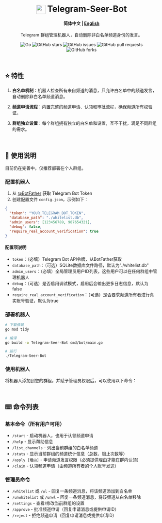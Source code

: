 <div align="center">

# <img src="https://telegram.org/img/favicon.ico" width="30" height="30" style="vertical-align: text-bottom;"> Telegram-Seer-Bot

#### **简体中文** | [English](https://github.com/younvapp/Telegram-Seer-Bot/blob/main/README_EN.md)

Telegram 群组管理机器人，自动删除非白名单频道身份的发言。

![Go](https://img.shields.io/badge/go-%2300ADD8.svg?style=for-the-badge&logo=go&logoColor=white)
![GitHub stars](https://img.shields.io/github/stars/younvapp/Telegram-Seer-Bot?style=for-the-badge)
![GitHub issues](https://img.shields.io/github/issues/younvapp/Telegram-Seer-Bot?style=for-the-badge)
![GitHub pull requests](https://img.shields.io/github/issues-pr/younvapp/Telegram-Seer-Bot?style=for-the-badge)
![GitHub forks](https://img.shields.io/github/forks/younvapp/Telegram-Seer-Bot?style=for-the-badge)

</div>

<br>


## ⭐ 特性


1. **白名单机制**：机器人检查所有来自频道的消息，只允许白名单中的频道发言，自动删除非白名单频道消息。

2. **频道申请流程**：内置完整的频道申请、认领和审批流程，确保频道所有权验证。
   
3. **群组独立设置**：每个群组拥有独立的白名单和设置，互不干扰，满足不同群组的需求。

<br>

## 📕 使用说明

目前仍在完善中，仅推荐部署在个人群组。

### 配置机器人

1. 从 [@BotFather](https://t.me/BotFather) 获取 Telegram Bot Token
2. 创建配置文件 `config.json`，示例如下：

```json
{
  "token": "YOUR_TELEGRAM_BOT_TOKEN",
  "database_path": "./whitelist.db",
  "admin_users": [123456789, 987654321],
  "debug": false,
  "require_real_account_verification": true
}
```

#### 配置项说明

- `token`：（必填）Telegram Bot API令牌，从BotFather获取
- `database_path`：（可选）SQLite数据库文件路径，默认为"./whitelist.db"
- `admin_users`：（必填）全局管理员用户ID列表，这些用户可以在任何群组中管理机器人
- `debug`：（可选）是否启用调试模式，启用后会输出更多日志信息，默认为false
- `require_real_account_verification`：（可选）是否要求频道所有者进行真实账号验证，默认为true


### 部署机器人

```bash
# 下载依赖
go mod tidy

# 编译
go build -o Telegram-Seer-Bot cmd/bot/main.go

# 运行
./Telegram-Seer-Bot
```

### 使用机器人

将机器人添加到您的群组，并赋予管理员权限后，可以使用以下命令：

<br>

## ⌨️ 命令列表

### 基本命令（所有用户可用）

- `/start` - 启动机器人，也用于认领频道申请
- `/help` - 显示帮助信息
- `/list_channels` - 列出当前群组的白名单频道
- `/stats` - 显示当前群组的频道统计信息（总数、阻止次数等）
- `/apply [理由]` - 申请频道发言权限（必须提供理由才能在群内认领）
- `/claim` - 认领频道申请（由频道所有者的个人账号发送）

### 管理员命令

- `/whitelist` 或 `/wl` - 回复一条频道消息，将该频道添加到白名单
- `/unwhitelist` 或 `/unwl` - 回复一条频道消息，将该频道从白名单移除
- `/settings` - 查看/修改当前群组的设置
- `/approve` - 批准频道申请（回复申请消息或提供申请ID）
- `/reject` - 拒绝频道申请（回复申请消息或提供申请ID）
